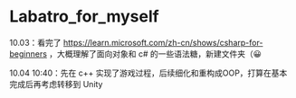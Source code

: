 # Labatro_for_myself

10.03：看完了 https://learn.microsoft.com/zh-cn/shows/csharp-for-beginners  ，大概理解了面向对象和 c# 的一些语法糖，新建文件夹（😀

10.04  10:40：先在 c++ 实现了游戏过程，后续细化和重构成OOP，打算在基本完成后再考虑转移到 Unity
